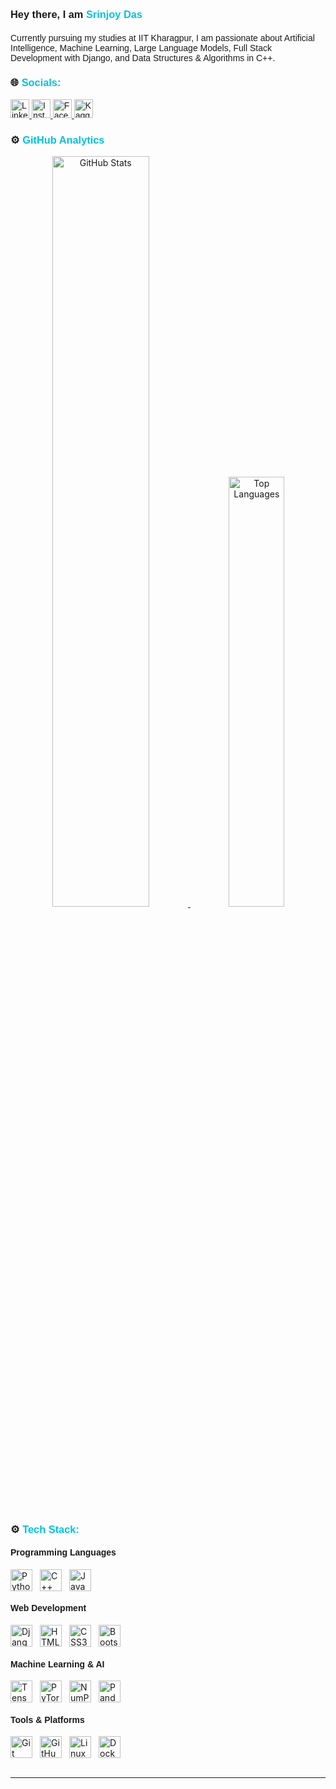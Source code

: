 <h3 align="left" style="font-family: sans-serif; text-decoration: none; cursor: none;">
  Hey there, I am <span style="color: #00c2e0">Srinjoy Das</span>
</h3>
<h4 align="left" style="font-family: sans-serif; font-weight: normal;">
  Currently pursuing my studies at IIT Kharagpur, I am passionate about Artificial Intelligence, Machine Learning, Large Language Models, Full Stack Development with Django, and Data Structures & Algorithms in C++.
</h4>

<h3 style="font-family: sans-serif; text-decoration: none; cursor: none;">
  🌐 <span style="color: #00c2e0">Socials:</span>
</h3>
<p style="color: #fff; font-family: sans-serif;">
  <a href="https://www.linkedin.com/in/srinjoy-das-174648202">
    <img src="https://cdn.jsdelivr.net/gh/devicons/devicon/icons/linkedin/linkedin-original.svg" width="30px" alt="LinkedIn"/>
  </a>
  
  <a href="https://www.instagram.com/inquisitive_mind.18/">
    <img src="https://upload.wikimedia.org/wikipedia/commons/a/a5/Instagram_icon.png" width="30px" alt="Instagram"/>
  </a>
  <a href="https://www.facebook.com/srinjoy.das.12">
    <img src="https://upload.wikimedia.org/wikipedia/commons/5/51/Facebook_f_logo_%282019%29.svg" width="30px" alt="Facebook"/>
  </a>
  <a href="https://www.kaggle.com/srinjoy3222">
    <img src="https://cdn.jsdelivr.net/gh/devicons/devicon/icons/kaggle/kaggle-original.svg" width="30px" alt="Kaggle"/>
  </a>
</p>

<h3 style="font-family: sans-serif; text-decoration: none; cursor: none;">
  ⚙️ <span style="color: #00c2e0">GitHub Analytics</span>
</h3>
<p align="center">
  <a href="https://github.com/SRINJOY59">
    <img width="55.5%" src="https://github-readme-stats.vercel.app/api?username=SRINJOY59&theme=github_dark&show_icons=true" alt="GitHub Stats"/>
    <img width="42%" src="https://github-readme-stats.vercel.app/api/top-langs/?username=SRINJOY59&layout=compact&theme=github_dark" alt="Top Languages"/>
  </a>
</p>



<h3 style="font-family: sans-serif; text-decoration: none; cursor: none;">
  ⚙ <span style="color: #00c2e0">Tech Stack:</span>
</h3>

<h4 style="font-family: sans-serif;">Programming Languages</h4>
<div style="display: flex; gap:12px; flex-wrap: wrap;">
  <img src="https://cdn.jsdelivr.net/gh/devicons/devicon/icons/python/python-original.svg" width=35 alt="Python"/>
  <img src="https://cdn.jsdelivr.net/gh/devicons/devicon/icons/cplusplus/cplusplus-original.svg" width=35 alt="C++"/>
  <img src="https://cdn.jsdelivr.net/gh/devicons/devicon/icons/javascript/javascript-original.svg" width=35 alt="JavaScript"/>
</div>

<h4 style="font-family: sans-serif;">Web Development</h4>
<div style="display: flex; gap:12px; flex-wrap: wrap;">
  <img src="https://console.kamatera.com/assets/images/os/os_django.png" width=35 alt="Django"/>
  <img src="https://cdn.jsdelivr.net/gh/devicons/devicon/icons/html5/html5-original-wordmark.svg" width=35 alt="HTML5"/>
  <img src="https://cdn.jsdelivr.net/gh/devicons/devicon/icons/css3/css3-original-wordmark.svg" width=35 alt="CSS3"/>
  <img src="https://cdn.jsdelivr.net/gh/devicons/devicon/icons/bootstrap/bootstrap-original.svg" width=35 alt="Bootstrap"/>
</div>

<h4 style="font-family: sans-serif;">Machine Learning & AI</h4>
<div style="display: flex; gap:12px; flex-wrap: wrap;">
  <img src="https://cdn.jsdelivr.net/gh/devicons/devicon/icons/tensorflow/tensorflow-original.svg" width=35 alt="TensorFlow"/>
  <img src="https://cdn.jsdelivr.net/gh/devicons/devicon/icons/pytorch/pytorch-original.svg" width=35 alt="PyTorch"/>
  <img src="https://cdn.jsdelivr.net/gh/devicons/devicon/icons/numpy/numpy-original.svg" width=35 alt="NumPy"/>
  <img src="https://cdn.jsdelivr.net/gh/devicons/devicon/icons/pandas/pandas-original.svg" width=35 alt="Pandas"/>
</div>

<h4 style="font-family: sans-serif;">Tools & Platforms</h4>
<div style="display: flex; gap:12px; flex-wrap: wrap;">
  <img src="https://cdn.jsdelivr.net/gh/devicons/devicon/icons/git/git-original.svg" width=35 alt="Git"/>
  <img src="https://cdn.jsdelivr.net/gh/devicons/devicon/icons/github/github-original.svg" width=35 alt="GitHub"/>
  <img src="https://cdn.jsdelivr.net/gh/devicons/devicon/icons/linux/linux-original.svg" width=35 alt="Linux"/>
  <img src="https://cdn.jsdelivr.net/gh/devicons/devicon/icons/docker/docker-original.svg" width=35 alt="Docker"/>
</div>

<br/>

---
